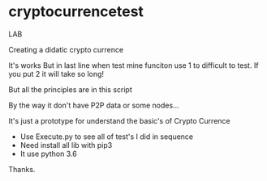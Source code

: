 # cryptocurrencetest
LAB

Creating a didatic crypto currence

It's works But in last line when test mine funciton use 1 to difficult to test.
If you put 2 it will take so long!

But all the principles are in this script

By the way it don't have P2P data or some nodes...

It's just a prototype for understand the basic's of Crypto Currence

* Use Execute.py to see all of test's I did in sequence
* Need install all lib with pip3
* It use python 3.6

Thanks.
